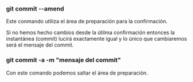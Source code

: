 ### git commit --amend
Este conmando utiliza el área de preparación para la confirmación.

Si no hemos hecho cambios desde la útilma confirmación entonces la instantánea (commit) lucirá exactamente igual y lo único que cambiaremos será el mensaje del commit.

### git commit -a -m "mensaje del commit"
Con este comando podemos saltar el área de preparación.